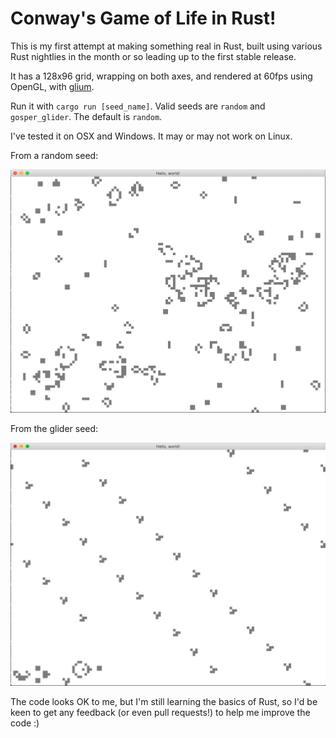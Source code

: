 # Conway's Game of Life in Rust!

This is my first attempt at making something real in Rust, built using various Rust nightlies in the month or so
leading up to the first stable release. 

It has a 128x96 grid, wrapping on both axes, and rendered at 60fps using OpenGL, with [glium](http://github.com/tomaka/glium).

Run it with `cargo run [seed_name]`. Valid seeds are `random` and `gosper_glider`. The default is `random`.

I've tested it on OSX and Windows. It may or may not work on Linux.

From a random seed:

![random image](random.png)

From the glider seed:

![glider image](gliders.png)

The code looks OK to me, but I'm still learning the basics of Rust, so I'd be keen to get any feedback (or even pull
requests!) to help me improve the code :)
